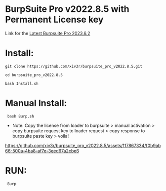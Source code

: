 # BurpSuite Pro v2022.8.5 with Permanent License key 

Link for the [Latest Burpsuite Pro 2023.6.2](https://github.com/xiv3r/BurpSuite-Pro-Latest)
                                                
# Install:

    git clone https://github.com/xiv3r/burpsuite_pro_v2022.8.5.git
    
    cd burpsuite_pro_v2022.8.5
    
    bash Install.sh



# Manual Install:
     
     bash Burp.sh

- Note: Copy the license from loader to burpsuite > manual activation > copy burpsuite request key to loader request >  copy response to burpsuite paste key > voila!
     
https://github.com/xiv3r/burpsuite_pro_v2022.8.5/assets/117867334/f0b9ab66-500a-4ba8-af7e-3eed67a2cbe6


# RUN:

     Burp
